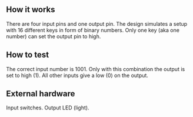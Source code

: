 <!---

This file is used to generate your project datasheet. Please fill in the information below and delete any unused
sections.

You can also include images in this folder and reference them in the markdown. Each image must be less than
512 kb in size, and the combined size of all images must be less than 1 MB.
-->

## How it works

There are four input pins and one output pin. The design simulates a setup with 16 different keys in form of binary numbers. Only one key (aka one number) can set the output pin to high.

## How to test

The correct input number is 1001. Only with this combination the output is set to high (1). All other inputs give a low (0) on the output.

## External hardware

Input switches. Output LED (light).
